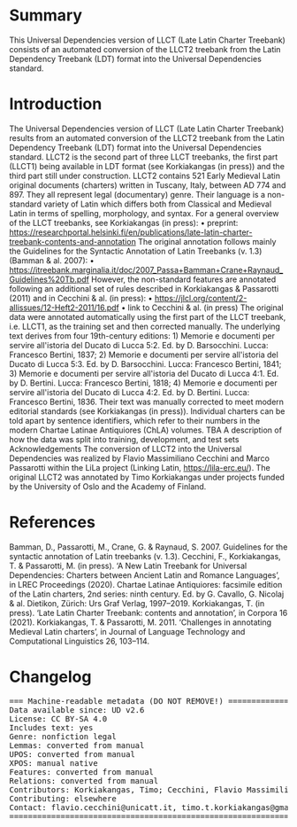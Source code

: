 # Summary

This Universal Dependencies version of LLCT (Late Latin Charter Treebank) consists of an automated conversion of the LLCT2 treebank from the Latin Dependency Treebank (LDT) format into the Universal Dependencies standard.

# Introduction

The Universal Dependencies version of LLCT (Late Latin Charter Treebank) results from an automated conversion of the LLCT2 treebank from the Latin Dependency Treebank (LDT) format into the Universal Dependencies standard. LLCT2 is the second part of three LLCT treebanks, the first part (LLCT1) being available in LDT format (see Korkiakangas (in press)) and the third part still under construction. LLCT2 contains 521 Early Medieval Latin original documents (charters) written in Tuscany, Italy, between AD 774 and 897. They all represent legal (documentary) genre. Their language is a non-standard variety of Latin which differs both from Classical and Medieval Latin in terms of spelling, morphology, and syntax. For a general overview of the LLCT treebanks, see Korkiakangas (in press):
    • preprint: https://researchportal.helsinki.fi/en/publications/late-latin-charter-treebank-contents-and-annotation
The original annotation follows mainly the Guidelines for the Syntactic Annotation of Latin Treebanks (v. 1.3) (Bamman & al. 2007):
    • https://itreebank.marginalia.it/doc/2007_Passa+Bamman+Crane+Raynaud_Guidelines%20Tb.pdf
However, the non-standard features are annotated following an additional set of rules described in Korkiakangas & Passarotti (2011) and in Cecchini & al. (in press):
    • https://jlcl.org/content/2-allissues/12-Heft2-2011/16.pdf
    • link to Cecchini & al. (in press)
The original data were annotated automatically using the first part of the LLCT treebank, i.e. LLCT1, as the training set and then corrected manually. The underlying text derives from four 19th-century editions: 1) Memorie e documenti per servire all'istoria del Ducato di Lucca 5:2. Ed. by D. Barsocchini. Lucca: Francesco Bertini, 1837; 2) Memorie e documenti per servire all'istoria del Ducato di Lucca 5:3. Ed. by D. Barsocchini. Lucca: Francesco Bertini, 1841; 3) Memorie e documenti per servire all'istoria del Ducato di Lucca 4:1. Ed. by D. Bertini. Lucca: Francesco Bertini, 1818; 4) Memorie e documenti per servire all'istoria del Ducato di Lucca 4:2. Ed. by D. Bertini. Lucca: Francesco Bertini, 1836. Their text was manually corrected to meet modern editorial standards (see Korkiakangas (in press)). Individual charters can be told apart by sentence identifiers, which refer to their numbers in the modern Chartae Latinae Antiquiores (ChLA) volumes.
TBA A description of how the data was split into training, development, and test sets
Acknowledgements
The conversion of LLCT2 into the Universal Dependencies was realized by Flavio Massimiliano Cecchini and Marco Passarotti within the LiLa project (Linking Latin, https://lila-erc.eu/). The original LLCT2 was annotated by Timo Korkiakangas under projects funded by the University of Oslo and the Academy of Finland.

# References

Bamman, D., Passarotti, M., Crane, G. & Raynaud, S. 2007. Guidelines for the syntactic annotation of Latin treebanks (v. 1.3). 
Cecchini, F., Korkiakangas, T. & Passarotti, M. (in press). ‘A New Latin Treebank for Universal Dependencies: Charters between Ancient Latin and Romance Languages’, in LREC Proceedings (2020).
Chartae Latinae Antiquiores: facsimile edition of the Latin charters, 2nd series: ninth century. Ed. by G. Cavallo, G. Nicolaj & al. Dietikon, Zürich: Urs Graf Verlag, 1997–2019.
Korkiakangas, T. (in press). ‘Late Latin Charter Treebank: contents and annotation’, in Corpora 16 (2021). 
Korkiakangas, T. & Passarotti, M. 2011. ‘Challenges in annotating Medieval Latin charters’, in Journal of Language Technology and Computational Linguistics 26, 103–114.

# Changelog

<pre>
=== Machine-readable metadata (DO NOT REMOVE!) ================================
Data available since: UD v2.6
License: CC BY-SA 4.0
Includes text: yes
Genre: nonfiction legal
Lemmas: converted from manual
UPOS: converted from manual
XPOS: manual native
Features: converted from manual
Relations: converted from manual
Contributors: Korkiakangas, Timo; Cecchini, Flavio Massimiliano; Passarotti, Marco
Contributing: elsewhere
Contact: flavio.cecchini@unicatt.it, timo.t.korkiakangas@gmail.com, marco.passarotti@unicatt.it
===============================================================================
</pre>

